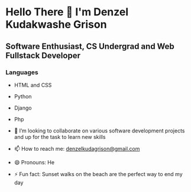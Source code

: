 # Hello There 👋 I'm Denzel Kudakwashe Grison
## Software Enthusiast, CS Undergrad and  Web Fullstack Developer
### Languages
- HTML and CSS
- Python
- Django
- Php

- 💞️ I’m looking to collaborate on various software development projects and up for the task to learn new skills  
- 📫 How to reach me: denzelkudagrison@gmail.com
- 😄 Pronouns: He
- ⚡ Fun fact: Sunset walks on the beach are the perfect way to end my day

<!---
Carnvier/Carnvier is a ✨ special ✨ repository because its `README.md` (this file) appears on your GitHub profile.
You can click the Preview link to take a look at your changes.
--->

